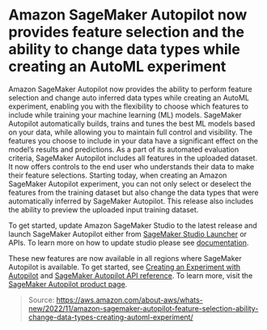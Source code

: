 # Amazon SageMaker Autopilot now provides feature selection and the ability to change data types while creating an AutoML experiment

Amazon SageMaker Autopilot now provides the ability to perform feature selection and change auto inferred data types while creating an AutoML experiment, enabling you with the flexibility to choose which features to include while training your machine learning (ML) models. SageMaker Autopilot automatically builds, trains and tunes the best ML models based on your data, while allowing you to maintain full control and visibility. 
The features you choose to include in your data have a significant effect on the model’s results and predictions. As a part of its automated evaluation criteria, SageMaker Autopilot includes all features in the uploaded dataset. It now offers controls to the end user who understands their data to make their feature selections. Starting today, when creating an Amazon SageMaker Autopilot experiment, you can not only select or deselect the features from the training dataset but also change the data types that were automatically inferred by SageMaker Autopilot. This release also includes the ability to preview the uploaded input training dataset.

To get started, update Amazon SageMaker Studio to the latest release and launch SageMaker Autopilot either from [SageMaker Studio Launcher](https://docs.aws.amazon.com/sagemaker/latest/dg/studio-launcher.html) or APIs. To learn more on how to update studio please see [documentation](https://docs.aws.amazon.com/sagemaker/latest/dg/studio-tasks-update.html).

These new features are now available in all regions where SageMaker Autopilot is available. To get started, see [Creating an Experiment with Autopilot](https://docs.aws.amazon.com/sagemaker/latest/dg/autopilot-automate-model-development-create-experiment.html) and [SageMaker Autopilot API reference](https://docs.aws.amazon.com/sagemaker/latest/dg/autopilot-reference.html#autopilot-api-reference). To learn more, visit the [SageMaker Autopilot product page](https://aws.amazon.com/sagemaker/autopilot/).

> Source: https://aws.amazon.com/about-aws/whats-new/2022/11/amazon-sagemaker-autopilot-feature-selection-ability-change-data-types-creating-automl-experiment/